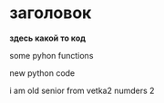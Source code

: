 # заголовок

**здесь какой то код**

some pyhon functions

new python code

i am old senior from vetka2 numders 2
